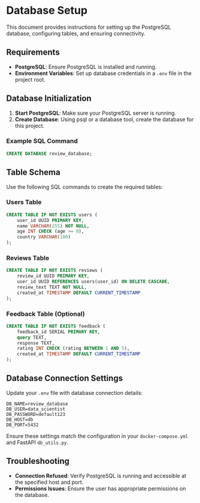 
# Database Setup

This document provides instructions for setting up the PostgreSQL database, configuring tables, and ensuring connectivity.

## Requirements

- **PostgreSQL**: Ensure PostgreSQL is installed and running.
- **Environment Variables**: Set up database credentials in a `.env` file in the project root.

## Database Initialization

1. **Start PostgreSQL**: Make sure your PostgreSQL server is running.
2. **Create Database**: Using psql or a database tool, create the database for this project.

### Example SQL Command

```sql
CREATE DATABASE review_database;
```

## Table Schema

Use the following SQL commands to create the required tables:

### Users Table

```sql
CREATE TABLE IF NOT EXISTS users (
    user_id UUID PRIMARY KEY,
    name VARCHAR(255) NOT NULL,
    age INT CHECK (age >= 0),
    country VARCHAR(100)
);
```

### Reviews Table

```sql
CREATE TABLE IF NOT EXISTS reviews (
    review_id UUID PRIMARY KEY,
    user_id UUID REFERENCES users(user_id) ON DELETE CASCADE,
    review_text TEXT NOT NULL,
    created_at TIMESTAMP DEFAULT CURRENT_TIMESTAMP
);
```

### Feedback Table (Optional)

```sql
CREATE TABLE IF NOT EXISTS feedback (
    feedback_id SERIAL PRIMARY KEY,
    query TEXT,
    response TEXT,
    rating INT CHECK (rating BETWEEN 1 AND 5),
    created_at TIMESTAMP DEFAULT CURRENT_TIMESTAMP
);
```

## Database Connection Settings

Update your `.env` file with database connection details:

```plaintext
DB_NAME=review_database
DB_USER=data_scientist
DB_PASSWORD=default123
DB_HOST=db
DB_PORT=5432
```

Ensure these settings match the configuration in your `docker-compose.yml` and FastAPI `db_utils.py`.

## Troubleshooting

- **Connection Refused**: Verify PostgreSQL is running and accessible at the specified host and port.
- **Permissions Issues**: Ensure the user has appropriate permissions on the database.
